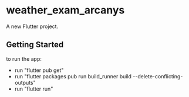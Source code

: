 # weather_exam_arcanys

A new Flutter project.

## Getting Started

to run the app:
- run "flutter pub get"
- run "flutter packages pub run build_runner build --delete-conflicting-outputs"
- run "flutter run"